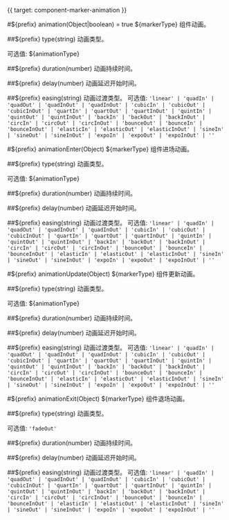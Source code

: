 {{ target: component-marker-animation }}

<!-- animation -->

#${prefix} animation(Object|boolean) = true
${markerType} 组件动画。

##${prefix} type(string)
动画类型。

可选值: ${animationType}

##${prefix} duration(number)
动画持续时间。

##${prefix} delay(number)
动画延迟开始时间。

##${prefix} easing(string)
动画过渡类型。
可选值:
`'linear' | 'quadIn' | 'quadOut' | 'quadInOut' | 'quadInOut' | 'cubicIn' | 'cubicOut' | 'cubicInOut' | 'quartIn' | 'quartOut' | 'quartInOut' | 'quintIn' | 'quintOut' | 'quintInOut' | 'backIn' | 'backOut' | 'backInOut' | 'circIn' | 'circOut' | 'circInOut' | 'bounceOut' | 'bounceIn' | 'bounceInOut' | 'elasticIn' | 'elasticOut' | 'elasticInOut' | 'sineIn' | 'sineOut' | 'sineInOut' | 'expoIn' | 'expoOut' | 'expoInOut' | ''`

#${prefix} animationEnter(Object)
${markerType} 组件进场动画。

##${prefix} type(string)
动画类型。

可选值: ${animationType}

##${prefix} duration(number)
动画持续时间。

##${prefix} delay(number)
动画延迟开始时间。

##${prefix} easing(string)
动画过渡类型。
可选值:
`'linear' | 'quadIn' | 'quadOut' | 'quadInOut' | 'quadInOut' | 'cubicIn' | 'cubicOut' | 'cubicInOut' | 'quartIn' | 'quartOut' | 'quartInOut' | 'quintIn' | 'quintOut' | 'quintInOut' | 'backIn' | 'backOut' | 'backInOut' | 'circIn' | 'circOut' | 'circInOut' | 'bounceOut' | 'bounceIn' | 'bounceInOut' | 'elasticIn' | 'elasticOut' | 'elasticInOut' | 'sineIn' | 'sineOut' | 'sineInOut' | 'expoIn' | 'expoOut' | 'expoInOut' | ''`

#${prefix} animationUpdate(Object)
${markerType} 组件更新动画。

##${prefix} type(string)
动画类型。

可选值: ${animationType}

##${prefix} duration(number)
动画持续时间。

##${prefix} delay(number)
动画延迟开始时间。

##${prefix} easing(string)
动画过渡类型。
可选值:
`'linear' | 'quadIn' | 'quadOut' | 'quadInOut' | 'quadInOut' | 'cubicIn' | 'cubicOut' | 'cubicInOut' | 'quartIn' | 'quartOut' | 'quartInOut' | 'quintIn' | 'quintOut' | 'quintInOut' | 'backIn' | 'backOut' | 'backInOut' | 'circIn' | 'circOut' | 'circInOut' | 'bounceOut' | 'bounceIn' | 'bounceInOut' | 'elasticIn' | 'elasticOut' | 'elasticInOut' | 'sineIn' | 'sineOut' | 'sineInOut' | 'expoIn' | 'expoOut' | 'expoInOut' | ''`

#${prefix} animationExit(Object)
${markerType} 组件退场动画。

##${prefix} type(string)
动画类型。

可选值: `'fadeOut'`

##${prefix} duration(number)
动画持续时间。

##${prefix} delay(number)
动画延迟开始时间。

##${prefix} easing(string)
动画过渡类型。
可选值:
`'linear' | 'quadIn' | 'quadOut' | 'quadInOut' | 'quadInOut' | 'cubicIn' | 'cubicOut' | 'cubicInOut' | 'quartIn' | 'quartOut' | 'quartInOut' | 'quintIn' | 'quintOut' | 'quintInOut' | 'backIn' | 'backOut' | 'backInOut' | 'circIn' | 'circOut' | 'circInOut' | 'bounceOut' | 'bounceIn' | 'bounceInOut' | 'elasticIn' | 'elasticOut' | 'elasticInOut' | 'sineIn' | 'sineOut' | 'sineInOut' | 'expoIn' | 'expoOut' | 'expoInOut' | ''`
